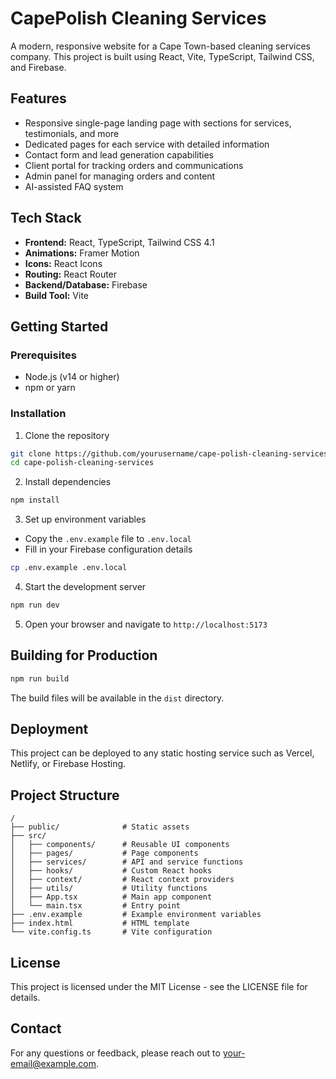 # CapePolish Cleaning Services

A modern, responsive website for a Cape Town-based cleaning services company. This project is built using React, Vite, TypeScript, Tailwind CSS, and Firebase.

## Features

- Responsive single-page landing page with sections for services, testimonials, and more
- Dedicated pages for each service with detailed information
- Contact form and lead generation capabilities
- Client portal for tracking orders and communications
- Admin panel for managing orders and content
- AI-assisted FAQ system

## Tech Stack

- **Frontend:** React, TypeScript, Tailwind CSS 4.1
- **Animations:** Framer Motion
- **Icons:** React Icons
- **Routing:** React Router
- **Backend/Database:** Firebase
- **Build Tool:** Vite

## Getting Started

### Prerequisites

- Node.js (v14 or higher)
- npm or yarn

### Installation

1. Clone the repository
```bash
git clone https://github.com/yourusername/cape-polish-cleaning-services.git
cd cape-polish-cleaning-services
```

2. Install dependencies
```bash
npm install
```

3. Set up environment variables
- Copy the `.env.example` file to `.env.local`
- Fill in your Firebase configuration details

```bash
cp .env.example .env.local
```

4. Start the development server
```bash
npm run dev
```

5. Open your browser and navigate to `http://localhost:5173`

## Building for Production

```bash
npm run build
```

The build files will be available in the `dist` directory.

## Deployment

This project can be deployed to any static hosting service such as Vercel, Netlify, or Firebase Hosting.

## Project Structure

```
/
├── public/              # Static assets
├── src/
│   ├── components/      # Reusable UI components
│   ├── pages/           # Page components
│   ├── services/        # API and service functions
│   ├── hooks/           # Custom React hooks
│   ├── context/         # React context providers
│   ├── utils/           # Utility functions
│   ├── App.tsx          # Main app component
│   └── main.tsx         # Entry point
├── .env.example         # Example environment variables
├── index.html           # HTML template
└── vite.config.ts       # Vite configuration
```

## License

This project is licensed under the MIT License - see the LICENSE file for details.

## Contact

For any questions or feedback, please reach out to [your-email@example.com](mailto:your-email@example.com).
